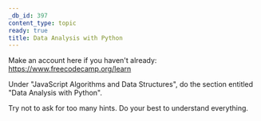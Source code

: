 ```yaml
---
_db_id: 397
content_type: topic
ready: true
title: Data Analysis with Python
---
```


Make an account here if you haven't already: https://www.freecodecamp.org/learn

Under "JavaScript Algorithms and Data Structures", do the section entitled "Data Analysis with Python".

Try not to ask for too many hints. Do your best to understand everything.